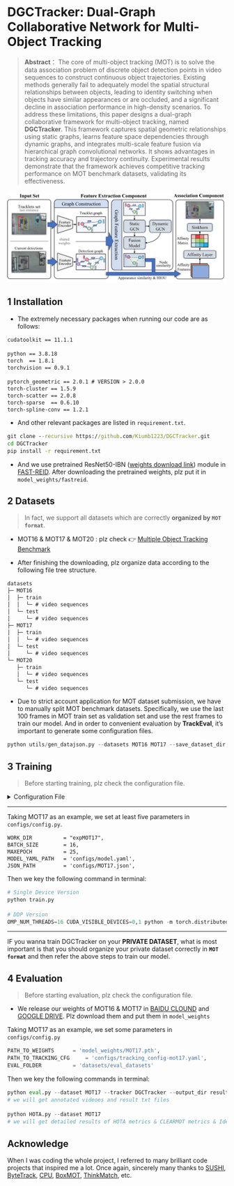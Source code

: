 # DGCTracker: Dual-Graph Collaborative Network for Multi-Object Tracking

> **Abstract**： The core of multi-object tracking (MOT) is to solve the data association problem of discrete object detection points in video sequences to construct continuous object trajectories. Existing methods generally fail to adequately model the spatial structural relationships between objects, leading to identity switching when objects have similar appearances or are occluded, and a significant decline in association performance in high-density scenarios. To address these limitations, this paper designs a dual-graph collaborative framework for multi-object tracking, named **DGCTracker**. This framework captures spatial geometric relationships using static graphs, learns feature space dependencies through dynamic graphs, and integrates multi-scale feature fusion via hierarchical graph convolutional networks. It shows advantages in tracking accuracy and trajectory continuity. Experimental results demonstrate that the framework achieves competitive tracking performance on MOT benchmark datasets, validating its effectiveness.

![overviewoftheproposedtrackingmethod](./.asserts/overviewoftheproposedtrackingmethod.png)

## 1 Installation

- The extremely necessary packages when running our code are as follows:

```
cudatoolkit == 11.1.1

python == 3.8.18 
torch  == 1.8.1
torchvision == 0.9.1

pytorch_geometric == 2.0.1 # VERSION > 2.0.0 
torch-cluster == 1.5.9
torch-scatter == 2.0.8    
torch-sparse  == 0.6.10 
torch-spline-conv == 1.2.1  
```

* And other relevant packages are listed in `requirement.txt`.

```cmd
git clone --recursive https://github.com/Kiumb1223/DGCTracker.git
cd DGCTracker
pip install -r requirement.txt
```

- And we use pretrained ResNet50-IBN ([weights download link](https://github.com/JDAI-CV/fast-reid/releases/download/v0.1.1/market_bot_R50-ibn.pth)) module in [FAST-REID](https://github.com/JDAI-CV/fast-reid.git). After downloading the pretrained weights, plz put it in `model_weights/fastreid`.

## 2 Datasets

> In fact, we support all datasets which are correctly **organized by `MOT format`**.

- MOT16 & MOT17 & MOT20 : plz check :point_right: ​[Multiple Object Tracking Benchmark](https://motchallenge.net/)

- After finishing the downloading, plz organize data according to the following file tree structure.

```
datasets
├─ MOT16
│  ├─ train
│  │  └─ # video sequences 
│  └─ test
│     └─ # video sequences 
├─ MOT17
│  ├─ train
│  │  └─ # video sequences 
│  └─ test
│     └─ # video sequences 
└─ MOT20
   ├─ train
   │  └─ # video sequences 
   └─ test
      └─ # video sequences 
```

- Due to strict account application for MOT dataset submission, we have to manually split MOT benchmark datasets. Specifically, we use the last 100 frames in MOT train set as validation set and use the rest frames to train our model. And in order to convenient evaluation by **TrackEval**, it’s important to generate some configuration files.

```python  
python utils/gen_datajson.py --datasets MOT16 MOT17 --save_dataset_dir datasets/eval_datasets --save_json_dir configs
```

## 3 Training

>  Before starting training, plz check the configuration file.

<details>
    <summary>Configuration File</summary>

### 3.1 Some Parameter Description in `configs/config.py`

- `WORK_DIR`: Specify your experimental path.
- `MODEL_YAML_PATH`: Specify your model YAML path, which contains information about model structure.
- `DATA_DIR`: Specify the root directory of the dataset.
- `JSON_PATH`: Specify the JSON file path for a specific dataset

</details>


---

Taking MOT17 as an example, we set at least five parameters in `configs/config.py`.

```
WORK_DIR          = "expMOT17",
BATCH_SIZE        = 16,
MAXEPOCH          = 25,
MODEL_YAML_PATH   = 'configs/model.yaml',
JSON_PATH         = 'configs/MOT17.json',
```

Then we key the following command in terminal:

```python
# Single Device Version
python train.py

# DDP Version
OMP_NUM_THREADS=16 CUDA_VISIBLE_DEVICES=0,1 python -m torch.distributed.launch --nproc_per_node=2 train_ddp.py
```

---

IF you wanna train DGCTracker on your **PRIVATE DATASET**, what is most important is that you should organize your private dataset correctly in **`MOT format`** and then refer the above steps to train our model.

## 4 Evaluation

> Before starting evaluation, plz check the configuration file.

- We release our weights of MOT16 & MOT17 in [BAIDU CLOUND](https://pan.baidu.com/s/17AHaxQE45WFa0489LScj4Q?pwd=3ptt) and [GOOGLE DRIVE](https://drive.google.com/drive/folders/1nUsaBY0uhdhtOEvuMTeI9qynQtHlj-4u?usp=drive_link). Plz download them and put them in `model_weights`

Taking MOT17 as an example, we set some parameters in `configs/config.py`

```python
PATH_TO_WEIGHTS    	 = 'model_weights/MOT17.pth',
PATH_TO_TRACKING_CFG     = 'configs/tracking_config-mot17.yaml',
EVAL_FOLDER        	 = 'datasets/eval_datasets'
```

Then we key the following commands in terminal:

```python
python eval.py --dataset MOT17 --tracker DGCTracker --output_dir result
# we will get annotated videoes and result txt files

python HOTA.py --dataset MOT17
# we will get detailed results of HOTA metrics & CLEARMOT metrics & Identity metrics
```

## Acknowledge

When I was coding the whole project, I referred to many brilliant code projects that inspired me a lot. Once again, sincerely many thanks to [SUSHI](https://github.com/dvl-tum/SUSHI.git), [ByteTrack](https://github.com/ifzhang/ByteTrack.git), [CPU](https://github.com/serend1p1ty/core-pytorch-utils.git), [BoxMOT](https://github.com/mikel-brostrom/boxmot.git), [ThinkMatch](https://github.com/Thinklab-SJTU/ThinkMatch.git),  etc. 

















